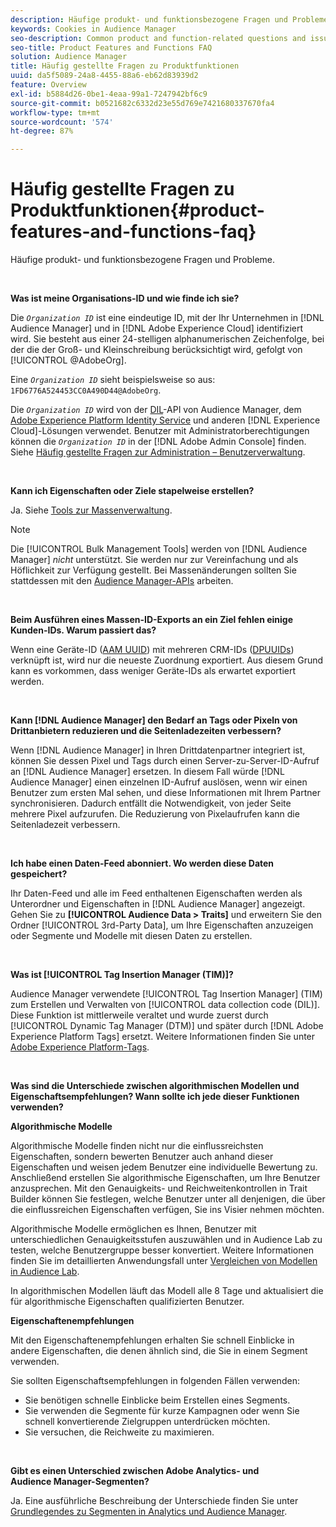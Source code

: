 ```yaml
---
description: Häufige produkt- und funktionsbezogene Fragen und Probleme.
keywords: Cookies in Audience Manager
seo-description: Common product and function-related questions and issues.
seo-title: Product Features and Functions FAQ
solution: Audience Manager
title: Häufig gestellte Fragen zu Produktfunktionen
uuid: da5f5089-24a8-4455-88a6-eb62d83939d2
feature: Overview
exl-id: b5884d26-0be1-4eaa-99a1-7247942bf6c9
source-git-commit: b0521682c6332d23e55d769e7421680337670fa4
workflow-type: tm+mt
source-wordcount: '574'
ht-degree: 87%

---
```


# Häufig gestellte Fragen zu Produktfunktionen{#product-features-and-functions-faq}

Häufige produkt- und funktionsbezogene Fragen und Probleme.

 

<!-- 

faq_features_functions.xml

 -->

**Was ist meine Organisations-ID und wie finde ich sie?**

Die *`Organization ID`* ist eine eindeutige ID, mit der Ihr Unternehmen in [!DNL Audience Manager] und in [!DNL Adobe Experience Cloud] identifiziert wird. Sie besteht aus einer 24-stelligen alphanumerischen Zeichenfolge, bei der die der Groß- und Kleinschreibung berücksichtigt wird, gefolgt von [!UICONTROL @AdobeOrg].

Eine *`Organization ID`* sieht beispielsweise so aus: `1FD6776A524453CC0A490D44@AdobeOrg`.

Die *`Organization ID`* wird von der [DIL](../dil/dil-overview.md)-API von Audience Manager, dem [Adobe Experience Platform Identity Service](https://experienceleague.adobe.com/docs/id-service/using/home.html) und anderen [!DNL Experience Cloud]-Lösungen verwendet. Benutzer mit Administratorberechtigungen können die *`Organization ID`* in der [!DNL Adobe Admin Console] finden. Siehe [Häufig gestellte Fragen zur Administration – Benutzerverwaltung](https://experienceleague.adobe.com/docs/core-services/interface/manage-users-and-products/admin-getting-started.html).

 

**Kann ich Eigenschaften oder Ziele stapelweise erstellen?**

Ja. Siehe [Tools zur Massenverwaltung](../reference/bulk-management-tools/bulk-management-intro.md).

>[!NOTE]
>
>Die [!UICONTROL Bulk Management Tools] werden von [!DNL Audience Manager] *nicht* unterstützt. Sie werden nur zur Vereinfachung und als Höflichkeit zur Verfügung gestellt. Bei Massenänderungen sollten Sie stattdessen mit den [Audience Manager-APIs](../api/api.md) arbeiten.

 

**Beim Ausführen eines Massen-ID-Exports an ein Ziel fehlen einige Kunden-IDs. Warum passiert das?**

Wenn eine Geräte-ID ([AAM UUID](../reference/ids-in-aam.md)) mit mehreren CRM-IDs ([DPUUIDs](../reference/ids-in-aam.md)) verknüpft ist, wird nur die neueste Zuordnung exportiert. Aus diesem Grund kann es vorkommen, dass weniger Geräte-IDs als erwartet exportiert werden.

 

**Kann [!DNL Audience Manager] den Bedarf an Tags oder Pixeln von Drittanbietern reduzieren und die Seitenladezeiten verbessern?**

Wenn [!DNL Audience Manager] in Ihren Drittdatenpartner integriert ist, können Sie dessen Pixel und Tags durch einen Server-zu-Server-ID-Aufruf an [!DNL Audience Manager] ersetzen. In diesem Fall würde [!DNL Audience Manager] einen einzelnen ID-Aufruf auslösen, wenn wir einen Benutzer zum ersten Mal sehen, und diese Informationen mit Ihrem Partner synchronisieren. Dadurch entfällt die Notwendigkeit, von jeder Seite mehrere Pixel aufzurufen. Die Reduzierung von Pixelaufrufen kann die Seitenladezeit verbessern.

 

**Ich habe einen Daten-Feed abonniert. Wo werden diese Daten gespeichert?**

Ihr Daten-Feed und alle im Feed enthaltenen Eigenschaften werden als Unterordner und Eigenschaften in [!DNL Audience Manager] angezeigt. Gehen Sie zu **[!UICONTROL Audience Data > Traits]** und erweitern Sie den Ordner [!UICONTROL 3rd-Party Data], um Ihre Eigenschaften anzuzeigen oder Segmente und Modelle mit diesen Daten zu erstellen.

 

**Was ist [!UICONTROL Tag Insertion Manager (TIM)]?**

Audience Manager verwendete [!UICONTROL Tag Insertion Manager] (TIM) zum Erstellen und Verwalten von [!UICONTROL data collection code (DIL)]. Diese Funktion ist mittlerweile veraltet und wurde zuerst durch [!UICONTROL Dynamic Tag Manager (DTM)] und später durch [!DNL Adobe Experience Platform Tags] ersetzt. Weitere Informationen finden Sie unter [Adobe Experience Platform-Tags](https://experienceleague.adobe.com/docs/experience-platform/tags/home.html).

 

**Was sind die Unterschiede zwischen algorithmischen Modellen und Eigenschaftsempfehlungen? Wann sollte ich jede dieser Funktionen verwenden?**

**Algorithmische Modelle**

Algorithmische Modelle finden nicht nur die einflussreichsten Eigenschaften, sondern bewerten Benutzer auch anhand dieser Eigenschaften und weisen jedem Benutzer eine individuelle Bewertung zu. Anschließend erstellen Sie algorithmische Eigenschaften, um Ihre Benutzer anzusprechen. Mit den Genauigkeits- und Reichweitenkontrollen in Trait Builder können Sie festlegen, welche Benutzer unter all denjenigen, die über die einflussreichen Eigenschaften verfügen, Sie ins Visier nehmen möchten.

Algorithmische Modelle ermöglichen es Ihnen, Benutzer mit unterschiedlichen Genauigkeitsstufen auszuwählen und in Audience Lab zu testen, welche Benutzergruppe besser konvertiert. Weitere Informationen finden Sie im detaillierten Anwendungsfall unter [Vergleichen von Modellen in Audience Lab](../features/audience-lab/audience-lab-use-cases.md#compare-models).

In algorithmischen Modellen läuft das Modell alle 8 Tage und aktualisiert die für algorithmische Eigenschaften qualifizierten Benutzer.

**Eigenschaftenempfehlungen**

Mit den Eigenschaftenempfehlungen erhalten Sie schnell Einblicke in andere Eigenschaften, die denen ähnlich sind, die Sie in einem Segment verwenden.

Sie sollten Eigenschaftsempfehlungen in folgenden Fällen verwenden:

* Sie benötigen schnelle Einblicke beim Erstellen eines Segments.
* Sie verwenden die Segmente für kurze Kampagnen oder wenn Sie schnell konvertierende Zielgruppen unterdrücken möchten.
* Sie versuchen, die Reichweite zu maximieren.

 

**Gibt es einen Unterschied zwischen Adobe Analytics- und Audience Manager-Segmenten?**

Ja. Eine ausführliche Beschreibung der Unterschiede finden Sie unter [Grundlegendes zu Segmenten in Analytics und Audience Manager](https://experienceleague.adobe.com/docs/analytics/integration/audience-analytics/audience-analytics-workflow/aam-analytics-segments.html).
